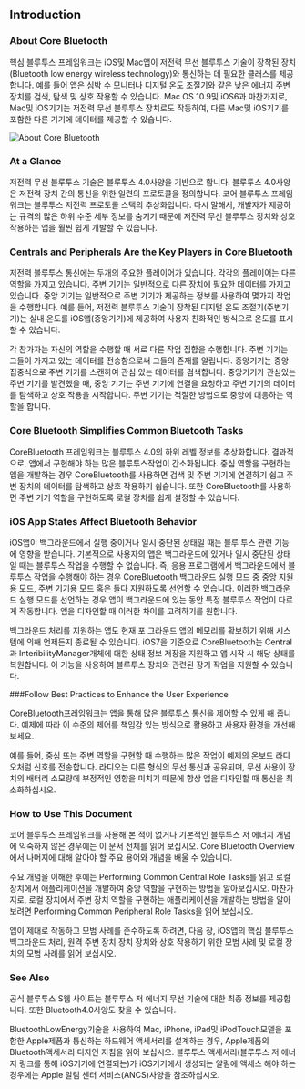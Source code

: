 ## Introduction

### About Core Bluetooth

핵심 블루투스 프레임워크는 iOS및 Mac앱이 저전력 무선 블루투스 기술이 장착된 장치(Bluetooth low energy wireless technology)와 통신하는 데 필요한 클래스를 제공합니다. 예를 들어 앱은 심박 수 모니터나 디지털 온도 조절기와 같은 낮은 에너지 주변 장치를 검색, 탐색 및 상호 작용할 수 있습니다. Mac OS 10.9및 iOS6과 마찬가지로, Mac및 iOS기기는 저전력 무선 블루투스 장치로도 작동하여, 다른 Mac및 iOS기기를 포함한 다른 기기에 데이터를 제공할 수 있습니다.

![About Core Bluetooth](https://developer.apple.com/library/content/documentation/NetworkingInternetWeb/Conceptual/CoreBluetooth_concepts/Art/CBTechnologyFramework_2x.png)

### At a Glance

저전력 무선 블루투스 기술은 블루투스 4.0사양을 기반으로 합니다. 블루투스 4.0사양은 저전력 장치 간의 통신을 위한 일련의 프로토콜을 정의합니다. 코어 블루투스 프레임워크는 블루투스 저전력 프로토콜 스택의 추상화입니다. 다시 말해서, 개발자가 제공하는 규격의 많은 하위 수준 세부 정보를 숨기기 때문에 저전력 무선 블루투스 장치와 상호 작용하는 앱을 훨씬 쉽게 개발할 수 있습니다.

### Centrals and Peripherals Are the Key Players in Core Bluetooth

저전력 블루투스 통신에는 두개의 주요한 플레이어가 있습니다. 각각의 플레이어는 다른 역할을 가지고 있습니다. 주변 기기는 일반적으로 다른 장치에 필요한 데이터를 가지고 있습니다. 중앙 기기는 일반적으로 주변 기기가 제공하는 정보를 사용하여 몇가지 작업을 수행합니다. 예를 들어, 저전력 블루투스 기술이 장착된 디지털 온도 조절기(주변기기)는 실내 온도를 iOS앱(중앙기기)에 제공하여 사용자 친화적인 방식으로 온도를 표시할 수 있습니다.

각 참가자는 자신의 역할을 수행할 때 서로 다른 작업 집합을 수행합니다. 주변 기기는 그들이 가지고 있는 데이터를 전송함으로써 그들의 존재를 알립니다. 중앙기기는 중앙 집중식으로 주변 기기를 스캔하여 관심 있는 데이터를 검색합니다. 중앙기기가 관심있는 주변 기기를 발견했을 때, 중앙 기기는 주변 기기에 연결을 요청하고 주변 기기의 데이터를 탐색하고 상호 작용을 시작합니다. 주변 기기는 적절한 방법으로 중앙에 대응하는 역할을 합니다.

### Core Bluetooth Simplifies Common Bluetooth Tasks

CoreBluetooth 프레임워크는 블루투스 4.0의 하위 레벨 정보를 추상화합니다. 결과적으로, 앱에서 구현해야 하는 많은 블루투스작업이 간소화됩니다. 중심 역할을 구현하는 앱을 개발하는 경우 CoreBluetooth를 사용하면 검색 및 주변 기기에 연결하기 쉽고 주변 장치의 데이터를 탐색하고 상호 작용하기 쉽습니다. 또한 CoreBluetooth를 사용하면 주변 기기 역할을 구현하도록 로컬 장치를 쉽게 설정할 수 있습니다.

### iOS App States Affect Bluetooth Behavior

iOS앱이 백그라운드에서 실행 중이거나 일시 중단된 상태일 때는 블루 투스 관련 기능에 영향을 받습니다. 기본적으로 사용자의 앱은 백그라운드에 있거나 일시 중단된 상태일 때는 블루투스 작업을 수행할 수 없습니다. 즉, 응용 프로그램에서 백그라운드에서 블루투스 작업을 수행해야 하는 경우 CoreBluetooth 백그라운드 실행 모드 중 중앙 지원용 모드, 주변 기기용 모드 혹은 둘다 지원하도록 선언할 수 있습니다. 이러한 백그라운드 실행 모드를 선언하는 경우 앱이 백그라운드에 있는 동안 특정 블루투스 작업이 다르게 작동합니다. 앱을 디자인할 때 이러한 차이를 고려하기를 원합니다.

백그라운드 처리를 지원하는 앱도 현재 포 그라운드 앱의 메모리를 확보하기 위해 시스템에 의해 언제든지 종료될 수 있습니다. iOS7을 기준으로 CoreBluetooth는 Central과 InteribilityManager개체에 대한 상태 정보 저장을 지원하고 앱 시작 시 해당 상태를 복원합니다. 이 기능을 사용하여 블루투스 장치와 관련된 장기 작업을 지원할 수 있습니다.

###Follow Best Practices to Enhance the User Experience

CoreBluetooth프레임워크는 앱을 통해 많은 블루투스 통신을 제어할 수 있게 해 줍니다. 예제에 따라 이 수준의 제어를 책임감 있는 방식으로 활용하고 사용자 환경을 개선해 보세요.

예를 들어, 중심 또는 주변 역할을 구현할 때 수행하는 많은 작업이 예제의 온보드 라디오처럼 신호를 전송합니다. 라디오는 다른 형식의 무선 통신과 공유되며, 무선 사용이 장치의 배터리 소모량에 부정적인 영향을 미치기 때문에 항상 앱을 디자인할 때 통신을 최소화하십시오.

### How to Use This Document

코어 블루투스 프레임워크를 사용해 본 적이 없거나 기본적인 블루투스 저 에너지 개념에 익숙하지 않은 경우에는 이 문서 전체를 읽어 보십시오.  Core Bluetooth Overview에서 나머지에 대해 알아야 할 주요 용어와 개념을 배울 수 있습니다.

주요 개념을 이해한 후에는  Performing Common Central Role Tasks를 읽고 로컬 장치에서 애플리케이션을 개발하여 중앙 역할을 구현하는 방법을 알아보십시오. 마찬가지로, 로컬 장치에서 주변 장치 역할을 구현하는 애플리케이션을 개발하는 방법을 알아보려면 Performing Common Peripheral Role Tasks을 읽어 보십시오.

앱이 제대로 작동하고 모범 사례를 준수하도록 하려면, 다음 장, iOS앱의 핵심 블루투스 백그라운드 처리, 원격 주변 장치 장치 장치와 상호 작용하기 위한 모범 사례 및 로컬 장치의 모범 사례를 읽어 보십시오.



### See Also

공식 블루투스 S웹 사이트는 블루투스 저 에너지 무선 기술에 대한 최종 정보를 제공합니다. 또한 Bluetooth4.0사양도 찾을 수 있습니다.

BluetoothLowEnergy기술을 사용하여 Mac, iPhone, iPad및 iPodTouch모델을 포함한 Apple제품과 통신하는 하드웨어 액세서리를 설계하는 경우, Apple제품의 Bluetooth액세서리 디자인 지침을 읽어 보십시오. 블루투스 액세서리(블루투스 저 에너지 링크를 통해 iOS기기에 연결되는)가 iOS기기에서 생성되는 알림에 액세스 해야 하는 경우에는 Apple 알림 센터 서비스(ANCS)사양을 참조하십시오.